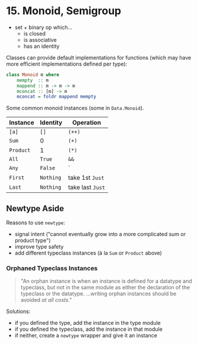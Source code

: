 # 15. Monoid, Semigroup

- set + binary op which…
  - is closed
  - is associative
  - has an identity

Classes can provide default implementations for functions (which may have more efficient implementations defined per type):

```hs
class Monoid m where
    mempty  :: m
    mappend :: m -> m -> m
    mconcat :: [m] -> m
    mconcat = foldr mappend mempty
```

Some common monoid instances (some in `Data.Monoid`).

Instance  | Identity  | Operation
----------|-----------|----------
`[a]`     | `[]`      | `(++)`
`Sum`     | 0         | `(+)`
`Product` | 1         | `(*)`
`All`     | `True`    | `&&`
`Any`     | `False`   | `||`
`First`   | `Nothing` | take 1st `Just`
`Last`    | `Nothing` | take last `Just`

## Newtype Aside

Reasons to use `newtype`:

- signal intent ("cannot eventually grow into a more complicated sum or product type")
- improve type safety
- add different typeclass instances (à la `Sum` or `Product` above)

### Orphaned Typeclass Instances

> "An orphan instance is when an instance is defined for a datatype and typeclass, but not in the same module as either the declaration of the typeclass or the datatype. …writing orphan instances should be avoided _at all costs_."

Solutions:

- if you defined the type, add the instance in the type module
- if you defined the typeclass, add the instance in that module
- if neither, create a `newtype` wrapper and give it an instance
